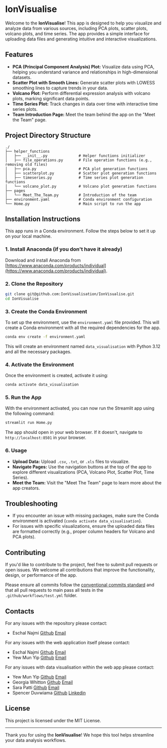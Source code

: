 
# IonVisualise

Welcome to the **IonVisualise**! This app is designed to help you visualize and analyze data from various sources, including PCA plots, scatter plots, volcano plots, and time series. The app provides a simple interface for uploading data files and generating intuitive and interactive visualizations.

## Features

- **PCA (Principal Component Analysis) Plot:** Visualize data using PCA, helping you understand variance and relationships in high-dimensional datasets.
- **Scatter Plot with Smooth Lines:** Generate scatter plots with LOWESS smoothing lines to capture trends in your data.
- **Volcano Plot:** Perform differential expression analysis with volcano plots, marking significant data points.
- **Time Series Plot:** Track changes in data over time with interactive time series plots.
- **Team Introduction Page:** Meet the team behind the app on the "Meet the Team" page.

## Project Directory Structure

```plaintext
./
├── helper_functions
│   ├── __init__.py              # Helper functions initializer
│   ├── file_operations.py       # File operation functions (e.g., removing old files)
│   ├── pca.py                   # PCA plot generation functions
│   ├── scatterplot.py           # Scatter plot generation functions
│   ├── timeseries.py            # Time series plot generation functions
│   └── volcano_plot.py          # Volcano plot generation functions
├── pages
│   └── Meet_The_Team.py         # Introduction of the team
├── environment.yaml             # Conda environment configuration
└── Home.py                      # Main script to run the app
```

## Installation Instructions

This app runs in a Conda environment. Follow the steps below to set it up on your local machine.

### 1. Install Anaconda (if you don't have it already)

Download and install Anaconda from [https://www.anaconda.com/products/individual](https://www.anaconda.com/products/individual).

### 2. Clone the Repository

```bash
git clone git@github.com:IonVisualisation/IonVisualise.git
cd IonVisualise
```

### 3. Create the Conda Environment

To set up the environment, use the `environment.yaml` file provided. This will create a Conda environment with all the required dependencies for the app.

```bash
conda env create -f environment.yaml
```

This will create an environment named `data_visualisation` with Python 3.12 and all the necessary packages.

### 4. Activate the Environment

Once the environment is created, activate it using:

```bash
conda activate data_visualisation
```

### 5. Run the App

With the environment activated, you can now run the Streamlit app using the following command:

```bash
streamlit run Home.py
```

The app should open in your web browser. If it doesn't, navigate to `http://localhost:8501` in your browser.

### 6. Usage

- **Upload Data:** Upload `.csv`, `.txt`, or `.xls` files to visualize.
- **Navigate Pages:** Use the navigation buttons at the top of the app to explore different visualizations (PCA, Volcano Plot, Scatter Plot, Time Series).
- **Meet the Team:** Visit the "Meet The Team" page to learn more about the app creators.

## Troubleshooting

- If you encounter an issue with missing packages, make sure the Conda environment is activated (`conda activate data_visualisation`).
- For issues with specific visualizations, ensure the uploaded data files are formatted correctly (e.g., proper column headers for Volcano and PCA plots).

## Contributing

If you'd like to contribute to the project, feel free to submit pull requests or open issues. We welcome all contributions that improve the functionality, design, or performance of the app.

Please ensure all commits follow the [conventional commits standard](https://www.conventionalcommits.org/en/v1.0.0/) and that all pull requests to main pass all tests in the `.github/workflows/test.yml` folder.

## Contacts

For any issues with the repository please contact:
- Eschal Najmi [Github](https://github.com/eschalnajmi) [Email](eschal.najmi@gmail.com)

For any issues with the web application itself please contact:
- Eschal Najmi [Github](https://github.com/eschalnajmi) [Email](eschal.najmi@gmail.com)
- Yew Mun Yip [Github](https://github.com/yipy0005) [Email](yewmun.yip@crick.ac.uk)

For any issues with data visualisation within the web app please contact:
- Yew Mun Yip [Github](https://github.com/yipy0005) [Email](yewmun.yip@crick.ac.uk)
- Georgia Whitton [Github](https://github.com/gwhittonx) [Email](georgia.whitton@crick.ac.uk)
- Sara Patti [Github](https://github.com/spatts14) [Email](sara.patti@crick.ac.uk)
- Spencer Duvwiama [Github](https://github.com/spencerejd) [Linkedin](https://www.linkedin.com/in/spencerduvwiama/)

## License

This project is licensed under the MIT License.

---

Thank you for using the **IonVisualise**! We hope this tool helps streamline your data analysis workflows.
